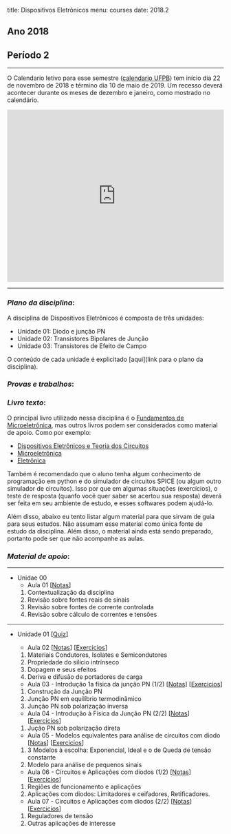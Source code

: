 title: Dispositivos Eletrônicos
menu: courses
date: 2018.2

## Ano 2018
## Período 2

---
O Calendario letivo para esse semestre ([calendario UFPB](http://www.prg.ufpb.br/prg/codesc/documentos/calendario-academico/academico-campi-i-e-iv-2018-2.pdf/view)) tem início dia 22 de novembro de 2018 e término dia 10 de maio de 2019. Um recesso deverá acontecer durante os meses de dezembro e janeiro, como mostrado no calendário.

<iframe src="https://calendar.google.com/calendar/embed?showNav=0&amp;showDate=0&amp;showPrint=0&amp;showCalendars=0&amp;showTz=0&amp;mode=AGENDA&amp;height=400&amp;wkst=1&amp;hl=pt_BR&amp;bgcolor=%23FFFFFF&amp;src=eoc52gqg65oj86hkark8gs8lo0%40group.calendar.google.com&amp;color=%23182C57&amp;ctz=America%2FFortaleza" style="border-width:0" width="100%" height="400" frameborder="0" scrolling="no"></iframe>

---
### *Plano da disciplina*:
A disciplina de Dispositivos Eletrônicos é composta de três unidades:

* Unidade 01: Diodo e junção PN
* Unidade 02: Transistores Bipolares de Junção
* Unidade 03: Transistores de Efeito de Campo

O conteúdo de cada unidade é explicitado [aqui](link para o plano da disciplina).

### *Provas e trabalhos*:

### *Livro texto*:
O principal livro utilizado nessa disciplina é o [Fundamentos de Microeletrônica](https://www.grupogen.com.br/fundamentos-de-microeletronica), mas outros livros podem ser considerados como material de apoio. Como por exemplo:

* [Dispositivos Eletrônicos e Teoria dos Circuitos](https://www.amazon.com.br/Dispositivos-Eletr%C3%B4nicos-Teoria-dos-Circuitos/dp/8564574217/ref=pd_sim_14_5?_encoding=UTF8&pd_rd_i=8564574217&pd_rd_r=97decd31-cc49-11e8-9fea-e722222b4194&pd_rd_w=NXVIW&pd_rd_wg=7GGcH&pf_rd_i=desktop-dp-sims&pf_rd_m=A1ZZFT5FULY4LN&pf_rd_p=d515db61-e263-47cd-b9d9-b33c1db68903&pf_rd_r=1E70EA5A5BA7793ZFWVA&pf_rd_s=desktop-dp-sims&pf_rd_t=40701&psc=1&refRID=1E70EA5A5BA7793ZFWVA)
* [Microeletrônica](https://www.amazon.com.br/Microeletr%C3%B4nica-Adel-S-Sedra/dp/8576050226?__mk_pt_BR=%C3%85M%C3%85%C5%BD%C3%95%C3%91&keywords=microeletronica+sedra&qid=1539147863&s=STRING%28br-books-storename%29&sr=1-1&ref=sr_1_1)
* [Eletrônica](https://www.amazon.com.br/Eletr%C3%B4nica-1-Albert-Malvino/dp/8580555760/ref=pd_lpo_sbs_14_img_0/130-9291838-9191529?_encoding=UTF8&psc=1&refRID=0YRZRHXATWXFTZQXD6QR)

Também é recomendado que o aluno tenha algum conhecimento de programação em python e do simulador de circuitos SPICE (ou algum outro simulador de circuitos). Isso por que em algumas situações (exercícios), o teste de resposta (quanfo você quer saber se acertou sua resposta) deverá ser feita em seu ambiente de estudo, e esses softwares podem ajudá-lo.

Além disso, abaixo eu tento listar algum material para que sirvam de guia para seus estudos. Não assumam esse material como única fonte de estudo da disciplina. Além disso, o material ainda está sendo preparado, portanto pode ser que não acompanhe as aulas.

### *Material de apoio*:
---
* Unidae 00
  * Aula 01
  [[Notas](/dispositivos/aula_01)]
  <!-- [[Exercicios](/dispositivos/exercicios_01)] -->
  <!-- [[Video](https://youtu.be/MK8FGIqITEI)] -->
    1. Contextualização da disciplina
    2. Revisão sobre fontes reais de sinais
    3. Revisão sobre fontes de corrente controlada
    4. Revisão sobre cálculo de correntes e tensões

---
* Unidade 01
  [[Quiz](/dispositivos/quiz)]
  * Aula 02
  [[Notas](/dispositivos/aula_02)]
  [[Exercicios](/dispositivos/exercicios_02)]
  <!-- [[Video](https://youtu.be/MK8FGIqITEI)] -->
    1. Materiais Condutores, Isolates e Semicondutores
    2. Propriedade do silício intrínseco
    3. Dopagem e seus efeitos
    4. Deriva e difusão de portadores de carga

  * Aula 03 - Introdução 1a física da junção PN (1/2)
  [[Notas](/dispositivos/aula_02)]
  [[Exercicios](/dispositivos/exercicios_02)]
  <!-- [[Video](https://youtu.be/MK8FGIqITEI)] -->
    1. Construção da Junção PN
    2. Junção PN em equilíbrio termodinâmico
    3. Junção PN sob polarização inversa

  * Aula 04 - Introdução à Física da Junção PN (2/2)
  [[Notas](/dispositivos/aula_02)]
  [[Exercicios](/dispositivos/exercicios_02)]
  <!-- [[Video](https://youtu.be/MK8FGIqITEI)] -->
    1. Jução PN sob polarização direta

  * Aula 05 - Modelos equivalentes para análise de circuitos com diodo
  [[Notas](/dispositivos/aula_02)]
  [[Exercicios](/dispositivos/exercicios_02)]
  <!-- [[Video](https://youtu.be/MK8FGIqITEI)] -->
    1. 3 Modelos à escolha: Exponencial, Ideal e o de Queda de tensão constante
    2. Modelo para análise de pequenos sinais

  * Aula 06 - Circuitos e Aplicações com diodos (1/2)
  [[Notas](/dispositivos/aula_02)]
  [[Exercicios](/dispositivos/exercicios_02)]
  <!-- [[Video](https://youtu.be/MK8FGIqITEI)] -->
    1. Regiões de funcionamento e aplicações
    2. Aplicações com diodos: Limitadores e ceifadores, Retificadores.

  * Aula 07 - Circuitos e Aplicações com diodos (2/2)
  [[Notas](/dispositivos/aula_02)]
  [[Exercicios](/dispositivos/exercicios_02)]
  <!-- [[Video](https://youtu.be/MK8FGIqITEI)] -->
    1. Reguladores de tensão
    2. Outras aplicações de interesse

